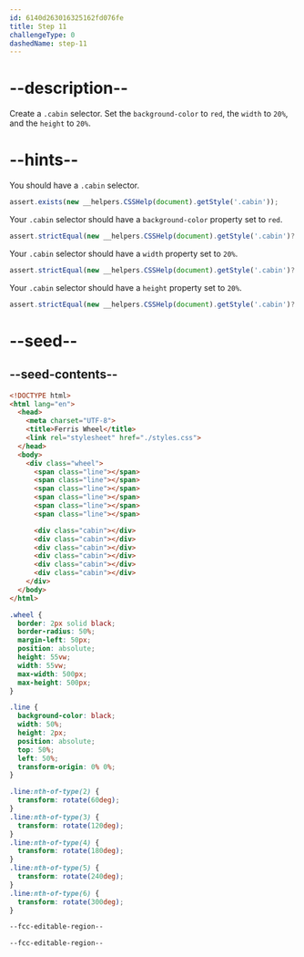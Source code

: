 ```yaml
---
id: 6140d263016325162fd076fe
title: Step 11
challengeType: 0
dashedName: step-11
---
```


# --description--

Create a `.cabin` selector. Set the `background-color` to `red`, the `width` to `20%`, and the `height` to `20%`.

# --hints--

You should have a `.cabin` selector.

```js
assert.exists(new __helpers.CSSHelp(document).getStyle('.cabin'));
```

Your `.cabin` selector should have a `background-color` property set to `red`.

```js
assert.strictEqual(new __helpers.CSSHelp(document).getStyle('.cabin')?.backgroundColor, 'red');
```

Your `.cabin` selector should have a `width` property set to `20%`.

```js
assert.strictEqual(new __helpers.CSSHelp(document).getStyle('.cabin')?.width, '20%');
```

Your `.cabin` selector should have a `height` property set to `20%`.

```js
assert.strictEqual(new __helpers.CSSHelp(document).getStyle('.cabin')?.height, '20%');
```

# --seed--

## --seed-contents--

```html
<!DOCTYPE html>
<html lang="en">
  <head>
    <meta charset="UTF-8">
    <title>Ferris Wheel</title>
    <link rel="stylesheet" href="./styles.css">
  </head>
  <body>
    <div class="wheel">
      <span class="line"></span>
      <span class="line"></span>
      <span class="line"></span>
      <span class="line"></span>
      <span class="line"></span>
      <span class="line"></span>

      <div class="cabin"></div>
      <div class="cabin"></div>
      <div class="cabin"></div>
      <div class="cabin"></div>
      <div class="cabin"></div>
      <div class="cabin"></div>
    </div>
  </body>
</html>
```

```css
.wheel {
  border: 2px solid black;
  border-radius: 50%;
  margin-left: 50px;
  position: absolute;
  height: 55vw;
  width: 55vw;
  max-width: 500px;
  max-height: 500px;
}

.line {
  background-color: black;
  width: 50%;
  height: 2px;
  position: absolute;
  top: 50%;
  left: 50%;
  transform-origin: 0% 0%;
}

.line:nth-of-type(2) {
  transform: rotate(60deg);
}
.line:nth-of-type(3) {
  transform: rotate(120deg);
}
.line:nth-of-type(4) {
  transform: rotate(180deg);
}
.line:nth-of-type(5) {
  transform: rotate(240deg);
}
.line:nth-of-type(6) {
  transform: rotate(300deg);
}

--fcc-editable-region--

--fcc-editable-region--
```
